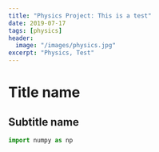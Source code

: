 ```yaml
---
title: "Physics Project: This is a test"
date: 2019-07-17
tags: [physics]
header:
  image: "/images/physics.jpg"
excerpt: "Physics, Test"
---
```



# Title name

##  Subtitle name

```python
import numpy as np
```
